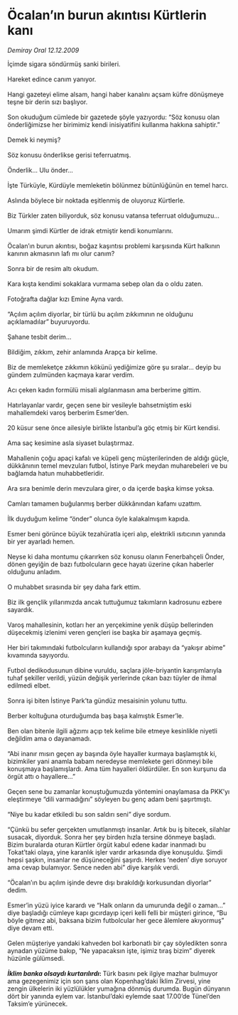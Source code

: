 # Öcalan’ın burun akıntısı Kürtlerin kanı

*Demiray Oral 12.12.2009*

<div class="taraf_structure_2col_1zq">
<div class="margen_n">



 <p>İçimde sigara söndürmüş sanki birileri. <br/><br/>Hareket edince canım yanıyor. <br/><br/>Hangi gazeteyi elime alsam, hangi haber kanalını açsam küfre dönüşmeye teşne bir derin sızı başlıyor. <br/><br/>Son okuduğum cümlede bir gazetede şöyle yazıyordu: “Söz konusu olan önderliğimizse her birimimiz kendi inisiyatifini kullanma hakkına sahiptir.” <br/><br/>Demek ki neymiş? <br/><br/>Söz konusu önderlikse gerisi teferruatmış. <br/><br/>Önderlik... Ulu önder... <br/><br/>İşte Türküyle, Kürdüyle memleketin bölünmez bütünlüğünün en temel harcı. <br/><br/>Aslında böylece bir noktada eşitlenmiş de oluyoruz Kürtlerle. <br/><br/>Biz Türkler zaten biliyorduk, söz konusu vatansa teferruat olduğumuzu... <br/><br/>Umarım şimdi Kürtler de idrak etmiştir kendi konumlarını. <br/><br/>Öcalan’ın burun akıntısı, boğaz kaşıntısı problemi karşısında Kürt halkının kanının akmasının lafı mı olur canım? <br/><br/>Sonra bir de resim altı okudum. <br/><br/>Kara kışta kendimi sokaklara vurmama sebep olan da o oldu zaten. <br/><br/>Fotoğrafta dağlar kızı Emine Ayna vardı. <br/><br/>“Açılım açılım diyorlar, bir türlü bu açılım zıkkımının ne olduğunu açıklamadılar” buyuruyordu. <br/><br/>Şahane tesbit derim... <br/><br/>Bildiğim, zıkkım, zehir anlamında Arapça bir kelime. <br/><br/>Biz de memleketçe zıkkımın kökünü yediğimize göre şu sıralar... deyip bu gündem zulmünden kaçmaya karar verdim. <br/><br/>Acı çeken kadın formülü misali algılanmasın ama berberime gittim. <br/><br/>Hatırlayanlar vardır, geçen sene bir vesileyle bahsetmiştim eski mahallemdeki varoş berberim Esmer’den. <br/><br/>20 küsur sene önce ailesiyle birlikte İstanbul’a göç etmiş bir Kürt kendisi. <br/><br/>Ama saç kesimine asla siyaset bulaştırmaz. <br/><br/>Mahallenin çoğu apaçi kafalı ve küpeli genç müşterilerinden de aldığı güçle, dükkânının temel mevzuları futbol, İstinye Park meydan muharebeleri ve bu bağlamda hatun muhabbetleridir. <br/><br/>Ara sıra benimle derin mevzulara girer, o da içerde başka kimse yoksa. <br/><br/>Camları tamamen buğulanmış berber dükkânından kafamı uzattım. <br/><br/>İlk duyduğum kelime “önder” olunca öyle kalakalmışım kapıda. <br/><br/>Esmer beni görünce büyük tezahüratla içeri alıp, elektrikli ısıtıcının yanında bir yer ayarladı hemen. <br/><br/>Neyse ki daha montumu çıkarırken söz konusu olanın Fenerbahçeli Önder, dönen geyiğin de bazı futbolcuların gece hayatı üzerine çıkan haberler olduğunu anladım. <br/><br/>O muhabbet sırasında bir şey daha fark ettim. <br/><br/>Biz ilk gençlik yıllarımızda ancak tuttuğumuz takımların kadrosunu ezbere sayardık. <br/><br/>Varoş mahallesinin, kotları her an yerçekimine yenik düşüp bellerinden düşecekmiş izlenimi veren gençleri ise başka bir aşamaya geçmiş. <br/><br/>Her biri takımındaki futbolcuların kullandığı spor arabayı da “yakışır abime” kıvamında sayıyordu. <br/><br/>Futbol dedikodusunun dibine vuruldu, saçlara jöle-briyantin karışımlarıyla tuhaf şekiller verildi, yüzün değişik yerlerinde çıkan bazı tüyler de ihmal edilmedi elbet. <br/><br/>Sonra işi biten İstinye Park’ta gündüz mesaisinin yolunu tuttu. <br/><br/>Berber koltuğuna oturduğumda baş başa kalmıştık Esmer’le. <br/><br/>Ben olan bitenle ilgili ağzımı açıp tek kelime bile etmeye kesinlikle niyetli değildim ama o dayanamadı. <br/><br/>“Abi inanır mısın geçen ay başında öyle hayaller kurmaya başlamıştık ki, bizimkiler yani anamla babam neredeyse memlekete geri dönmeyi bile konuşmaya başlamışlardı. Ama tüm hayalleri öldürdüler. En son kurşunu da örgüt attı o hayallere...” <br/><br/>Geçen sene bu zamanlar konuştuğumuzda yöntemini onaylamasa da PKK’yı eleştirmeye “dili varmadığını” söyleyen bu genç adam beni şaşırtmıştı. <br/><br/>“Niye bu kadar etkiledi bu son saldırı seni” diye sordum. <br/><br/>“Çünkü bu sefer gerçekten umutlanmıştı insanlar. Artık bu iş bitecek, silahlar susacak, diyorduk. Sonra her şey birden hızla tersine dönmeye başladı. Bizim buralarda oturan Kürtler örgüt kabul edene kadar inanmadı bu Tokat’taki olaya, yine karanlık işler vardır arkasında diye konuşuldu. Şimdi hepsi şaşkın, insanlar ne düşüneceğini şaşırdı. Herkes ‘neden’ diye soruyor ama cevap bulamıyor. Sence neden abi” diye karşılık verdi. <br/><br/>“Öcalan’ın bu açılım işinde devre dışı bırakıldığı korkusundan diyorlar” dedim. <br/><br/>Esmer’in yüzü iyice karardı ve “Halk onların da umurunda değil o zaman...” diye başladığı cümleye kapı gıcırdayıp içeri kelli felli bir müşteri girince, “Bu böyle gitmez abi, baksana bizim futbolcular her gece âlemlere akıyormuş” diye devam etti. <br/><br/>Gelen müşteriye yandaki kahveden bol karbonatlı bir çay söyledikten sonra aynadan yüzüme bakıp, “Ne yapacaksın işte, işimiz tıraş bizim” diyerek hüzünle gülümsedi.<b><i> <br/><br/>İklim banka olsaydı kurtarılırdı</i>:<i> </i></b>Türk basını pek ilgiye mazhar bulmuyor ama gezegenimiz için son şans olan Kopenhag’daki İklim Zirvesi, yine zengin ülkelerin iki yüzlülükler yumağına dönmüş durumda. Bugün dünyanın dört bir yanında eylem var. İstanbul’daki eylemde saat 17.00’de Tünel’den Taksim’e yürünecek.</p>
<br/>
<br/>
<br/>



<br/>


<div id="taraf_not">
</div>

</div>


</div>
